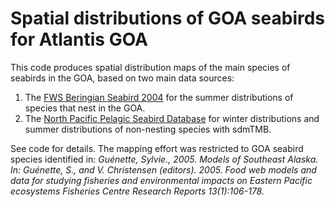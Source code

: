# Spatial distributions of GOA seabirds for Atlantis GOA

This code produces spatial distribution maps of the main species of seabirds in the GOA, based on two main data sources:  

1. The [FWS Beringian Seabird 2004](https://seamap.env.duke.edu/dataset/270) for the summer distributions of species that nest in the GOA.
2. The [North Pacific Pelagic Seabird Database](https://www.usgs.gov/centers/alaska-science-center/science/north-pacific-pelagic-seabird-database?qt-science_center_objects=0#qt-science_center_objects) for winter distributions and summer distributions of non-nesting species with sdmTMB.  

See code for details. The mapping effort was restricted to GOA seabird species identified in: *Guénette, Sylvie., 2005. Models of Southeast Alaska. In: Guénette, S., and V. Christensen (editors). 2005. Food web models and data for studying fisheries and environmental impacts on Eastern Pacific ecosystems Fisheries Centre Research Reports 13(1):106-178.*